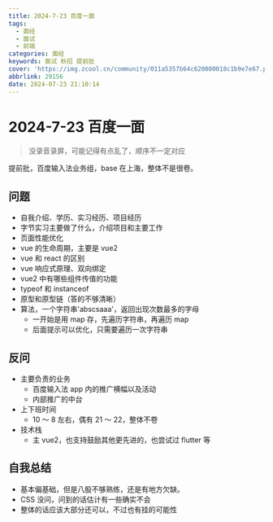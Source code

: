 ```yaml
---
title: 2024-7-23 百度一面
tags:
  - 面经
  - 面试
  - 前端
categories: 面经
keywords: 面试 秋招 提前批
cover: 'https://img.zcool.cn/community/011a5357b64c620000018c1b9e7e67.png@2o.png'
abbrlink: 29156
date: 2024-07-23 21:10:14
---
```


# 2024-7-23 百度一面

> 没录音录屏，可能记得有点乱了，顺序不一定对应

提前批，百度输入法业务组，base 在上海，整体不是很卷。

## 问题

- 自我介绍、学历、实习经历、项目经历
- 字节实习主要做了什么，介绍项目和主要工作
- 页面性能优化
- vue 的生命周期，主要是 vue2
- vue 和 react 的区别
- vue 响应式原理、双向绑定
- vue2 中有哪些组件传值的功能
- typeof 和 instanceof
- 原型和原型链（答的不够清晰）
- 算法，一个字符串'abscsaaa'，返回出现次数最多的字母
  - 一开始是用 map 存，先遍历字符串，再遍历 map
  - 后面提示可以优化，只需要遍历一次字符串

## 反问

- 主要负责的业务
  - 百度输入法 app 内的推广横幅以及活动
  - 内部推广的中台
- 上下班时间
  - 10 ～ 8 左右，偶有 21 ～ 22，整体不卷
- 技术栈
  - 主 vue2，也支持鼓励其他更先进的，也尝试过 flutter 等

## 自我总结

- 基本偏基础，但是八股不够熟练，还是有地方欠缺。
- CSS 没问，问到的话估计有一些确实不会
- 整体的话应该大部分还可以，不过也有挂的可能性
